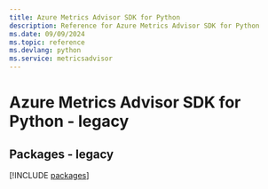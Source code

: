 ```yaml
---
title: Azure Metrics Advisor SDK for Python
description: Reference for Azure Metrics Advisor SDK for Python
ms.date: 09/09/2024
ms.topic: reference
ms.devlang: python
ms.service: metricsadvisor
---
```

# Azure Metrics Advisor SDK for Python - legacy
## Packages - legacy
[!INCLUDE [packages](metrics-advisor-index.md)]
